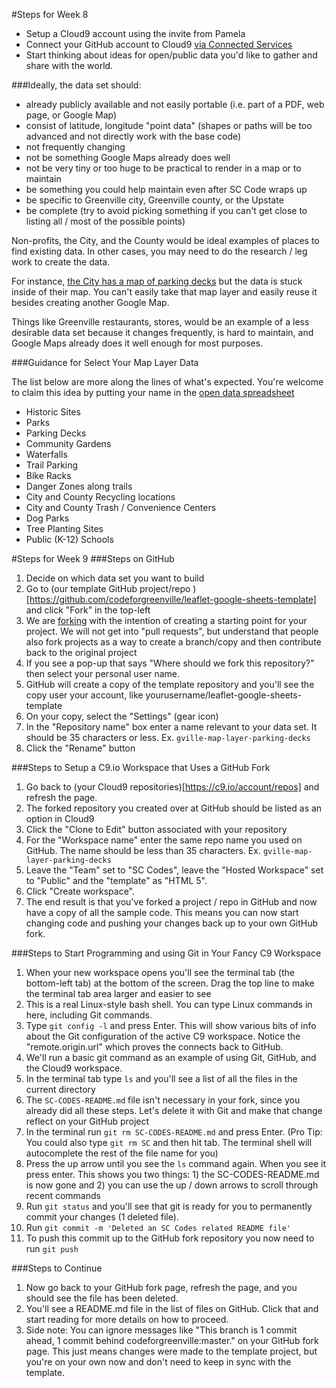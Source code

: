 #Steps for Week 8
* Setup a Cloud9 account using the invite from Pamela
* Connect your GitHub account to Cloud9 [via Connected Services](https://c9.io/account/services)
* Start thinking about ideas for open/public data you'd like to gather and share with the world.

###Ideally, the data set should:
* already publicly available and not easily portable (i.e. part of a PDF, web page, or Google Map)
* consist of latitude, longitude "point data" (shapes or paths will be too advanced and not directly work with the base code)
* not frequently changing
* not be something Google Maps already does well
* not be very tiny or too huge to be practical to render in a map or to maintain
* be something you could help maintain even after SC Code wraps up
* be specific to Greenville city, Greenville county, or the Upstate
* be complete (try to avoid picking something if you can't get close to listing all / most of the possible points)

Non-profits, the City, and the County would be ideal examples of places to find existing data. In other cases, you may need to do the research / leg work to create the data.

For instance, [the City has a map of parking decks](http://www.greenvillesc.gov/513/Parking) but the data is stuck inside of their map. You can't easily take that map layer and easily reuse it besides creating another Google Map.

Things like Greenville restaurants, stores,  would be an example of a less desirable data set because it changes frequently, is hard to maintain, and Google Maps already does it well enough for most purposes.


###Guidance for Select Your Map Layer Data 

The list below are more along the lines of what's expected. You're welcome to
claim this idea by putting your name in the [open data spreadsheet](https://docs.google.com/spreadsheets/d/1IWsFT1p0ZY-DInfMOFq_gmqpGuKyl5wyBb9VoyoEjRs/edit#gid=30878412)

* Historic Sites
* Parks
* Parking Decks
* Community Gardens
* Waterfalls
* Trail Parking
* Bike Racks
* Danger Zones along trails
* City and County Recycling locations
* City and County Trash / Convenience Centers
* Dog Parks
* Tree Planting Sites
* Public (K-12) Schools

#Steps for Week 9
###Steps on GitHub
1. Decide on which data set you want to build
1. Go to (our template GitHub project/repo )[https://github.com/codeforgreenville/leaflet-google-sheets-template] and click "Fork" in the top-left
1. We are [forking](https://help.github.com/articles/fork-a-repo/) with the intention of creating a starting point for your project. We will not get into "pull requests", but understand that people also fork projects as a way to create a branch/copy and then contribute back to the original project
1. If you see a pop-up that says "Where should we fork this repository?" then select your personal user name.
1. GitHub will create a copy of the template repository and you'll see the copy user your account, like yourusername/leaflet-google-sheets-template
1. On your copy, select the "Settings" (gear icon)
1. In the "Repository name" box enter a name relevant to your data set. It should be 35 characters or less. Ex. ``gville-map-layer-parking-decks``
1. Click the "Rename" button

###Steps to Setup a C9.io Workspace that Uses a GitHub Fork
1. Go back to (your Cloud9 repositories)[https://c9.io/account/repos] and refresh the page.
1. The forked repository you created over at GitHub should be listed as an option in Cloud9
1. Click the "Clone to Edit" button associated with your repository
1. For the "Workspace name" enter the same repo name you used on GitHub. The name should be less than 35 characters. Ex. ``gville-map-layer-parking-decks``
1. Leave the "Team" set to "SC Codes", leave the "Hosted Workspace" set to "Public" and the "template" as "HTML 5".
1. Click "Create workspace".
1. The end result is that you've forked a project / repo in GitHub and now have a copy of all the sample code. This means you can now start changing code and pushing your changes back up to your own GitHub fork.

###Steps to Start Programming and using Git in Your Fancy C9 Workspace
1. When your new workspace opens you'll see the terminal tab (the bottom-left tab) at the bottom of the screen. Drag the top line to make the terminal tab area larger and easier to see
1. This is a real Linux-style bash shell. You can type Linux commands in here, including Git commands.
1. Type ``git config -l`` and press Enter. This will show various bits of info about the Git configuration of the active C9 workspace. Notice the "remote.origin.url" which proves the connects back to GitHub.
1. We'll run a basic git command as an example of using Git, GitHub, and the Cloud9 workspace.
1. In the terminal tab type ``ls`` and you'll see a list of all the files in the current directory
1. The ``SC-CODES-README.md`` file isn't necessary in your fork, since you already did all these steps. Let's delete it with Git and make that change reflect on your GitHub project
1. In the terminal run ``git rm SC-CODES-README.md`` and press Enter. (Pro Tip: You could also type ``git rm SC`` and then hit tab. The terminal shell will autocomplete the rest of the file name for you)
1. Press the up arrow until you see the ``ls`` command again.  When you see it press enter. This shows you two things: 1) the SC-CODES-README.md is now gone and 2) you can use the up / down arrows to scroll through recent commands
1. Run ``git status`` and you'll see that git is ready for you to permanently commit your changes (1 deleted file).
1. Run ``git commit -m 'Deleted an SC Codes related README file'``
1. To push this commit up to the GitHub fork repository you now need to run ``git push``

###Steps to Continue
1. Now go back to your GitHub fork page, refresh the page, and you should see the file has been deleted.
1. You'll see a README.md file in the list of files on GitHub. Click that and start reading for more details on how to proceed.
1. Side note: You can ignore messages like "This branch is 1 commit ahead, 1 commit behind codeforgreenville:master." on your GitHub fork page. This just means changes were made to the template project, but you're on your own now and don't need to keep in sync with the template.

